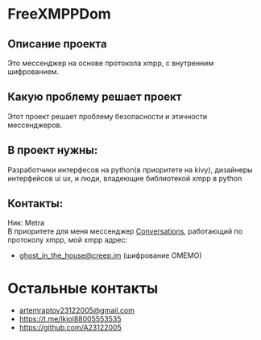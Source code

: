 # FreeXMPPDom
## Описание проекта
Это мессенджер на основе протокола xmpp, с внутренним шифрованием. 
## Какую проблему решает проект
Этот проект решает проблему безопасности и этичности мессенджеров.
## В проект нужны:
Разработчики интерфесов на python(в приоритете на kivy), дизайнеры интерфейсов ui ux, и люди, владеющие библиотекой xmpp в python
## Контакты:
Ник: Metra<br>
В приоритете для меня мессенджер <a href="https://f-droid.org/en/packages/eu.siacs.conversations/">Conversations</a>, работающий по протоколу xmpp, мой xmpp адрес: 
* ghost_in_the_house@creep.im (шифрование OMEMO)
# Остальные контакты
* artemraptov23122005@gmail.com
* https://t.me/lkjol88005553535	
* https://github.com/A23122005
